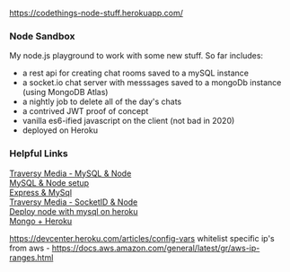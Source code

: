 https://codethings-node-stuff.herokuapp.com/

### Node Sandbox
My node.js playground to work with some new stuff.  So far includes:  
- a rest api for creating chat rooms saved to a mySQL instance 
- a socket.io chat server with messsages saved to a mongoDb instance (using MongoDB Atlas)
- a nightly job to delete all of the day's chats
- a contrived JWT proof of concept
- vanilla es6-ified javascript on the client (not bad in 2020)
- deployed on Heroku

### Helpful Links    
[Traversy Media - MySQL & Node](https://youtu.be/EN6Dx22cPRI)   
[MySQL & Node setup](https://www.terlici.com/2015/08/13/mysql-node-express.html)   
[Express & MySql](https://bezkoder.com/node-js-rest-api-express-mysql/)   
[Traversy Media - SocketID & Node](https://youtu.be/jD7FnbI76Hg)   
[Deploy node with mysql on heroku](https://bezkoder.com/deploy-node-js-app-heroku-cleardb-mysql/)   
[Mongo + Heroku](https://stackoverflow.com/questions/42159175/connecting-heroku-app-to-atlas-mongodb-cloud-service)    

https://devcenter.heroku.com/articles/config-vars
whitelist specific ip's from aws - https://docs.aws.amazon.com/general/latest/gr/aws-ip-ranges.html
